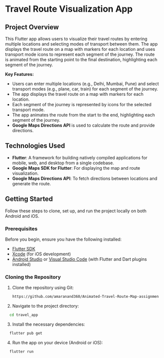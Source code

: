 # Travel Route Visualization App

## Project Overview

This Flutter app allows users to visualize their travel routes by entering multiple locations and selecting modes of transport between them. The app displays the travel route on a map with markers for each location and uses transport mode icons to represent each segment of the journey. The route is animated from the starting point to the final destination, highlighting each segment of the journey.

**Key Features:**
- Users can enter multiple locations (e.g., Delhi, Mumbai, Pune) and select transport modes (e.g., plane, car, train) for each segment of the journey.
- The app displays the travel route on a map with markers for each location.
- Each segment of the journey is represented by icons for the selected transport mode.
- The app animates the route from the start to the end, highlighting each segment of the journey.
- **Google Maps Directions API** is used to calculate the route and provide directions.

## Technologies Used

- **Flutter**: A framework for building natively compiled applications for mobile, web, and desktop from a single codebase.
- **Google Maps SDK for Flutter**: For displaying the map and route visualization.
- **Google Maps Directions API**: To fetch directions between locations and generate the route.

## Getting Started

Follow these steps to clone, set up, and run the project locally on both Android and iOS.

### Prerequisites

Before you begin, ensure you have the following installed:

- [Flutter SDK](https://flutter.dev/docs/get-started/install)
- [Xcode](https://developer.apple.com/xcode/) (for iOS development)
- [Android Studio](https://developer.android.com/studio) or [Visual Studio Code](https://code.visualstudio.com/) (with Flutter and Dart plugins installed)

### Cloning the Repository

1. Clone the repository using Git:
   ```bash
   https://github.com/amaranand360/Animated-Travel-Route-Map-assignment.git

2. Navigate to the project directory:

```bash
  cd travel_app
```
3. Install the necessary dependencies:

```bash
  flutter pub get
```
4. Run the app on your device (Android or iOS):

```bash
  flutter run
```
  
